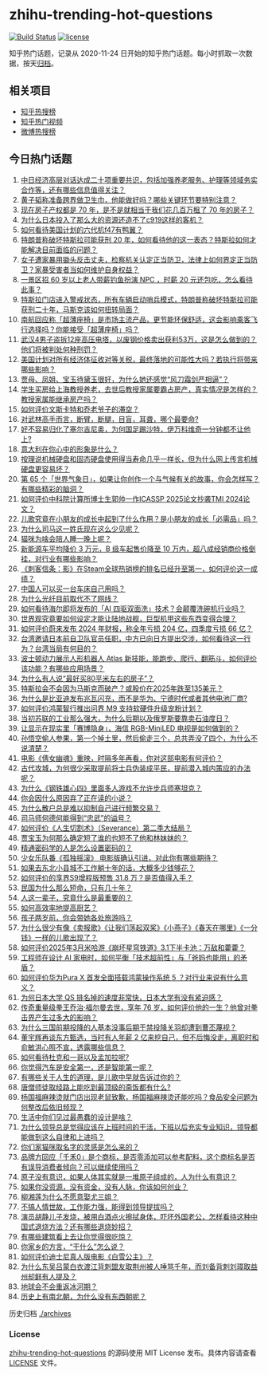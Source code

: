 # zhihu-trending-hot-questions

[![Build Status](https://github.com/justjavac/zhihu-trending-hot-questions/workflows/ci/badge.svg?branch=master)](https://github.com/justjavac/zhihu-trending-hot-questions/actions)
[![license](https://img.shields.io/github/license/justjavac/zhihu-trending-hot-questions)](https://github.com/justjavac/zhihu-trending-hot-questions/blob/master/LICENSE)

知乎热门话题，记录从 2020-11-24
日开始的知乎热门话题。每小时抓取一次数据，按天[归档](./archives)。

## 相关项目

- [知乎热搜榜](https://github.com/justjavac/zhihu-trending-top-search)
- [知乎热门视频](https://github.com/justjavac/zhihu-trending-hot-video)
- [微博热搜榜](https://github.com/justjavac/weibo-trending-hot-search)

## 今日热门话题

<!-- BEGIN -->
<!-- 最后更新时间 Sun Mar 23 2025 10:23:03 GMT+0800 (China Standard Time) -->

1. [中日经济高层对话达成二十项重要共识，包括加强养老服务、护理等领域务实合作等，还有哪些信息值得关注？](https://www.zhihu.com/question/15582779514)
1. [黄子韬称准备跨界做卫生巾，他能做好吗？哪些关键环节要特别注意？](https://www.zhihu.com/question/15540927075)
1. [现在房子产权都是 70 年，是不是就相当于我们花几百万租了 70 年的房子？](https://www.zhihu.com/question/292725148)
1. [为什么日本投入了那么大的资源还造不了c919这样的客机？](https://www.zhihu.com/question/10900989129)
1. [如何看待美国计划的六代机f47有鸭翼？](https://www.zhihu.com/question/1886754997569566500)
1. [特朗普称破坏特斯拉可能获刑 20 年，如何看待他的这一表态？特斯拉如何才能解决目前面临的问题？](https://www.zhihu.com/question/15475935942)
1. [女子遭家暴用锄头反击丈夫，检察机关认定正当防卫，法律上如何界定正当防卫？家暴受害者当如何维护自身权益？](https://www.zhihu.com/question/15534034502)
1. [一景区招 60 岁以上老人带薪钓鱼扮演 NPC ，时薪 20 元还包吃，怎么看待此事？](https://www.zhihu.com/question/15542326351)
1. [特斯拉门店进入警戒状态，所有车辆启动哨兵模式，特朗普称破坏特斯拉可能获刑二十年，马斯克该如何扭转局面？](https://www.zhihu.com/question/15513417646)
1. [南航回应称「超薄座椅」是市场主流产品，更节能环保舒适，这会影响乘客飞行选择吗？你能接受「超薄座椅」吗？](https://www.zhihu.com/question/15410965237)
1. [武汉4男子盗拆12座高压电塔，以废钢价格卖出获利53万，这是怎么做到的？他们将被判处何种刑罚？](https://www.zhihu.com/question/15477322586)
1. [美国计划对所有经济体征收对等关税，最终落地的可能性大吗？若执行将带来哪些影响？](https://www.zhihu.com/question/15395692786)
1. [贾母、凤姐、宝玉待黛玉很好，为什么她还感觉“风刀霜剑严相逼”？](https://www.zhihu.com/question/585916426)
1. [学生买房给上海教授养老，去世后教授家属要霸占房产，真实情况是怎样的？教授家属能继承房产吗？](https://www.zhihu.com/question/15463753362)
1. [如何评价文斯卡特和乔老爷子的滞空？](https://www.zhihu.com/question/491186221)
1. [对武林高手而言，断臂，断腿，目盲，耳聋，哪个最要命?](https://www.zhihu.com/question/15336314726)
1. [好不容易归化了塞尔吉尼奥，为何国足踢沙特，伊万科维奇一分钟都不让他上?](https://www.zhihu.com/question/15454866996)
1. [意大利在你心中的形象是什么？](https://www.zhihu.com/question/394794574)
1. [按理说机械硬盘和固态硬盘使用得当寿命几乎一样长，但为什么网上传言机械硬盘更容易坏？](https://www.zhihu.com/question/348571901)
1. [第 65 个「世界气象日」，如果让你创作一个与气候有关的故事，你会怎样写？有哪些精彩的脑洞？](https://www.zhihu.com/question/11811136026)
1. [如何评价中科院计算所博士生郭帅一作ICASSP 2025论文抄袭TMI 2024论文？](https://www.zhihu.com/question/15498633855)
1. [儿歌究竟在小朋友的成长中起到了什么作用？是小朋友的成长「必需品」吗？](https://www.zhihu.com/question/15274265762)
1. [为什么司马这一姓氏现在这么少见呢？](https://www.zhihu.com/question/28025974)
1. [猫咪为啥会陪人睡一晚上呢？](https://www.zhihu.com/question/13289247152)
1. [新能源车平均降价 3 万元，B 级车起售价降至 10 万内，超八成经销商价格倒挂，对行业有哪些影响？](https://www.zhihu.com/question/15390619471)
1. [《刺客信条：影》在Steam全球热销榜的排名已经升至第一，如何评价这一成绩？](https://www.zhihu.com/question/15354436487)
1. [中国人可以买一台车床自己用吗？](https://www.zhihu.com/question/281343867)
1. [为什么光纤目前取代不了网线？](https://www.zhihu.com/question/559392305)
1. [如何看待海尔即将发布的「AI 四驱双面洗」技术？会颠覆洗碗机行业吗？](https://www.zhihu.com/question/14909363383)
1. [世界观究竟要如何设定才能让陆地战舰，巨型机甲这些东西变得合理？](https://www.zhihu.com/question/5549549922)
1. [如何评价蔚来发布 2024 年财报，称全年亏损 204 亿，四季度亏损 66 亿？](https://www.zhihu.com/question/15500308602)
1. [台湾邀请日本前自卫队官员任职，中方已向日方提出交涉，如何看待这一行为？台湾当局有何目的？](https://www.zhihu.com/question/15489636283)
1. [波士顿动力展示人形机器人 Atlas 新技能，能跑步、爬行、翻筋斗，如何评价该功能？有哪些应用场景？](https://www.zhihu.com/question/15399558159)
1. [为什么有人说“最好买80平米左右的房子”？](https://www.zhihu.com/question/298498255)
1. [特斯拉会不会因为马斯克而破产？或股价在2025年跌至135美元？](https://www.zhihu.com/question/15236926798)
1. [为什么是比亚迪发布兆瓦闪充，而不是华为、宁德时代或者其他电池厂商?](https://www.zhihu.com/question/1885364843294459400)
1. [如何评价鸿蒙智行推出问界 M9 支持软硬件升级宠粉计划？](https://www.zhihu.com/question/15395993206)
1. [当初苏联的工业那么强大，为什么后期以及俄罗斯要靠卖石油度日？](https://www.zhihu.com/question/494549356)
1. [让显示在现实里「赛博隐身」，海信 RGB-MiniLED 电视是如何做到的？](https://www.zhihu.com/question/15431636856)
1. [孙悟空偷人参果，第一个掉土里，然后偷走三个，总共弄没了四个，为什么不说清楚？](https://www.zhihu.com/question/10750497343)
1. [电影《倩女幽魂》重映，时隔多年再看，你对这部电影有何评价？](https://www.zhihu.com/question/15433964640)
1. [古代攻城，为何很少采取提前将士兵伪装成平民，提前潜入城内策应的办法呢？](https://www.zhihu.com/question/15078690483)
1. [为什么《钢铁雄心四》里面多人游戏不允许步兵师塞坦克？](https://www.zhihu.com/question/1858184703)
1. [你会因什么原因弃了正在读的小说？](https://www.zhihu.com/question/616941387)
1. [为什么散户总是难以抑制自己进行频繁交易？](https://www.zhihu.com/question/641188665)
1. [司马师何德何能得到“忠武”的谥号？](https://www.zhihu.com/question/14217953255)
1. [如何评价《人生切割术》（Severance）第二季大结局？](https://www.zhihu.com/question/15480307948)
1. [贾宝玉为何那么确定短了谁的也短不了他和林妹妹的？](https://www.zhihu.com/question/12512598872)
1. [精通密码学的人是怎么设置密码的？](https://www.zhihu.com/question/307457182)
1. [少女乐队番《孤独摇滚》 电影版确认引进，对此你有哪些期待？](https://www.zhihu.com/question/15393417084)
1. [如果去东北小县城不工作躺十年的话，大概多少钱够花？](https://www.zhihu.com/question/15159076844)
1. [如何评价的享界S9增程版预售 31.8 万？是否值得入手？](https://www.zhihu.com/question/15422265628)
1. [民国为什么那么短命，只有几十年？](https://www.zhihu.com/question/663070957)
1. [人这一辈子，究竟什么是最重要的？](https://www.zhihu.com/question/15408799167)
1. [如何高效率地提高厨艺？](https://www.zhihu.com/question/19664006)
1. [孩子两岁前，你会带她各处旅游吗？](https://www.zhihu.com/question/1886026770437866500)
1. [为什么很少有像《卖报歌》《让我们荡起双桨》《小燕子》《春天在哪里》《一分钱》一样的儿歌出现了？](https://www.zhihu.com/question/347331433)
1. [如何评价2025年3月米哈游《崩坏星穹铁道》3.1下半卡池：万敌和藿藿？](https://www.zhihu.com/question/15343191350)
1. [工程师在设计 AI 家电时，如何平衡「技术超前性」与「爸妈也能用」的矛盾？](https://www.zhihu.com/question/15322508431)
1. [如何评价华为Pura X 首发全面搭载鸿蒙操作系统 5 ？对行业来说有什么意义？](https://www.zhihu.com/question/15390376059)
1. [为何日本大学 QS 排名掉的速度非常快，日本大学有没有紧迫感？](https://www.zhihu.com/question/10223392112)
1. [传奇重量级拳王乔治·福尔曼去世，享年 76 岁，如何评价他的一生？他曾对拳击界产生过多大的影响？](https://www.zhihu.com/question/1886761141583204900)
1. [为什么三国前期投降的人基本没事后期于禁投降关羽却遭到曹丕蔑视？](https://www.zhihu.com/question/381833417)
1. [董宇辉再谈东方甄选，当时有人年薪 2 亿来挖自己，但不后悔没走，离职时和俞敏洪心照不宣，透露哪些信息？](https://www.zhihu.com/question/15407525590)
1. [如何看待杜克和一哥以及孟加拉呢?](https://www.zhihu.com/question/15301640598)
1. [你觉得汽车是安全第一，还是智能第一呢？](https://www.zhihu.com/question/663201255)
1. [有哪些关于人生的道理，是儿歌中早就告诉过你的？](https://www.zhihu.com/question/15340375170)
1. [唐僧师徒取经路上能吃到最顶级的斋饭都有什么?](https://www.zhihu.com/question/400578757)
1. [杨国福麻辣烫就门店出现老鼠致歉，杨国福麻辣烫还能吃吗？食品安全问题为何整改后依旧频现？](https://www.zhihu.com/question/15392059458)
1. [生活中你们见过最愚蠢的设计是啥？](https://www.zhihu.com/question/41685800)
1. [为什么领导总是觉得应该在上班时间的干活，下班以后充实专业知识，领导都能做到这么自律和上进吗？](https://www.zhihu.com/question/14977775768)
1. [你们家猫咪取名字的灵感是怎么来的？](https://www.zhihu.com/question/666969974)
1. [品牌方回应「千禾0」是个商标，是否零添加可以参考配料，这个商标名是否有误导消费者倾向？可以继续使用吗？](https://www.zhihu.com/question/15394982178)
1. [原子没有意识，如果人体其实就是一堆原子组成的，人为什么有意识？](https://www.zhihu.com/question/14904461393)
1. [如果你没资源，没有资金，没有人脉，你该如何创业？](https://www.zhihu.com/question/14590820381)
1. [柳湘莲为什么不愿意娶尤三姐？](https://www.zhihu.com/question/13083752565)
1. [不搞人情世故，工作能力强，能得到领导提拔吗？](https://www.zhihu.com/question/5807177183)
1. [演员胡静儿子发烧，被用白酒点火擦拭身体，吓坏外国老公，怎样看待这种中国式退烧方法？还有哪些退烧妙招？](https://www.zhihu.com/question/15433616875)
1. [有哪些建筑看上去让你觉得很吃惊？](https://www.zhihu.com/question/39167242)
1. [你家乡的方言，“干什么”怎么说？](https://www.zhihu.com/question/13084934421)
1. [如何评价迪士尼真人版电影《白雪公主》？](https://www.zhihu.com/question/15432897153)
1. [为什么东吴吕蒙白衣渡江背刺盟友取荆州被人唾骂千年，而刘备背刺刘璋取益州却鲜有人提及？](https://www.zhihu.com/question/15334112880)
1. [地球会不会重返冰河期？](https://www.zhihu.com/question/263945686)
1. [历史上有南北朝，为什么没有东西朝呢？](https://www.zhihu.com/question/634184853)

<!-- END -->

历史归档 [./archives](./archives)

### License

[zhihu-trending-hot-questions](https://github.com/justjavac/zhihu-trending-hot-questions)
的源码使用 MIT License 发布。具体内容请查看 [LICENSE](./LICENSE) 文件。
